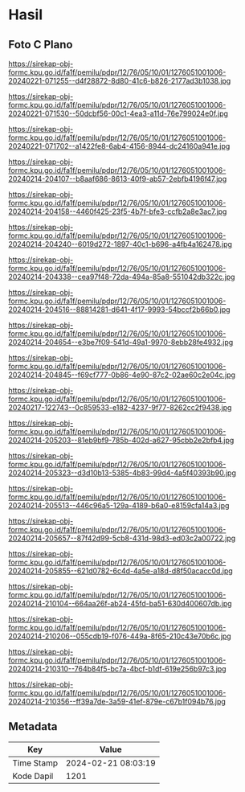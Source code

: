 # Hasil

## Foto C Plano

https://sirekap-obj-formc.kpu.go.id/fa1f/pemilu/pdpr/12/76/05/10/01/1276051001006-20240221-071255--d4f28872-8d80-41c6-b826-2177ad3b1038.jpg

https://sirekap-obj-formc.kpu.go.id/fa1f/pemilu/pdpr/12/76/05/10/01/1276051001006-20240221-071530--50dcbf56-00c1-4ea3-a11d-76e799024e0f.jpg

https://sirekap-obj-formc.kpu.go.id/fa1f/pemilu/pdpr/12/76/05/10/01/1276051001006-20240221-071702--a1422fe8-6ab4-4156-8944-dc24160a941e.jpg

https://sirekap-obj-formc.kpu.go.id/fa1f/pemilu/pdpr/12/76/05/10/01/1276051001006-20240214-204107--b8aaf686-8613-40f9-ab57-2ebfb4196f47.jpg

https://sirekap-obj-formc.kpu.go.id/fa1f/pemilu/pdpr/12/76/05/10/01/1276051001006-20240214-204158--4460f425-23f5-4b7f-bfe3-ccfb2a8e3ac7.jpg

https://sirekap-obj-formc.kpu.go.id/fa1f/pemilu/pdpr/12/76/05/10/01/1276051001006-20240214-204240--6019d272-1897-40c1-b696-a4fb4a162478.jpg

https://sirekap-obj-formc.kpu.go.id/fa1f/pemilu/pdpr/12/76/05/10/01/1276051001006-20240214-204338--cea97f48-72da-494a-85a8-551042db322c.jpg

https://sirekap-obj-formc.kpu.go.id/fa1f/pemilu/pdpr/12/76/05/10/01/1276051001006-20240214-204516--88814281-d641-4f17-9993-54bccf2b66b0.jpg

https://sirekap-obj-formc.kpu.go.id/fa1f/pemilu/pdpr/12/76/05/10/01/1276051001006-20240214-204654--e3be7f09-541d-49a1-9970-8ebb28fe4932.jpg

https://sirekap-obj-formc.kpu.go.id/fa1f/pemilu/pdpr/12/76/05/10/01/1276051001006-20240214-204845--f69cf777-0b86-4e90-87c2-02ae60c2e04c.jpg

https://sirekap-obj-formc.kpu.go.id/fa1f/pemilu/pdpr/12/76/05/10/01/1276051001006-20240217-122743--0c859533-e182-4237-9f77-8262cc2f9438.jpg

https://sirekap-obj-formc.kpu.go.id/fa1f/pemilu/pdpr/12/76/05/10/01/1276051001006-20240214-205203--81eb9bf9-785b-402d-a627-95cbb2e2bfb4.jpg

https://sirekap-obj-formc.kpu.go.id/fa1f/pemilu/pdpr/12/76/05/10/01/1276051001006-20240214-205323--d3d10b13-5385-4b83-99d4-4a5f40393b90.jpg

https://sirekap-obj-formc.kpu.go.id/fa1f/pemilu/pdpr/12/76/05/10/01/1276051001006-20240214-205513--446c96a5-129a-4189-b6a0-e8159cfa14a3.jpg

https://sirekap-obj-formc.kpu.go.id/fa1f/pemilu/pdpr/12/76/05/10/01/1276051001006-20240214-205657--87f42d99-5cb8-431d-98d3-ed03c2a00722.jpg

https://sirekap-obj-formc.kpu.go.id/fa1f/pemilu/pdpr/12/76/05/10/01/1276051001006-20240214-205855--621d0782-6c4d-4a5e-a18d-d8f50acacc0d.jpg

https://sirekap-obj-formc.kpu.go.id/fa1f/pemilu/pdpr/12/76/05/10/01/1276051001006-20240214-210104--664aa26f-ab24-45fd-ba51-630d400607db.jpg

https://sirekap-obj-formc.kpu.go.id/fa1f/pemilu/pdpr/12/76/05/10/01/1276051001006-20240214-210206--055cdb19-f076-449a-8f65-210c43e70b6c.jpg

https://sirekap-obj-formc.kpu.go.id/fa1f/pemilu/pdpr/12/76/05/10/01/1276051001006-20240214-210310--764b84f5-bc7a-4bcf-b1df-619e256b97c3.jpg

https://sirekap-obj-formc.kpu.go.id/fa1f/pemilu/pdpr/12/76/05/10/01/1276051001006-20240214-210356--ff39a7de-3a59-41ef-879e-c67b1f094b76.jpg


## Metadata

| Key        | Value               |
| ---------- | ------------------- |
| Time Stamp | 2024-02-21 08:03:19 |
| Kode Dapil | 1201                |



